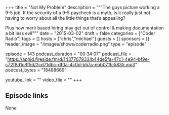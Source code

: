 +++
title = "Not My Problem"
description = """The guys picture working a 9-5 job. If the security of a 9-5 paycheck is a myth, is it really just not having to worry about all the little things that’s appealing?

Plus how merit based hiring may get out of control & making documentation a bit less evil"""
date = "2015-03-02"
draft = false
categories = ["Coder Radio"]
tags = []
hosts = ["chris","michael"]
guests = []
sponsors = []
header_image = "/images/shows/coderradio.png"
type = "episode"

episode = 143
podcast_duration = "00:34:07"
podcast_file = "https://aphid.fireside.fm/d/1437767933/b44de5fa-47c1-4e94-bf9e-c72f8d1c8f5d/2cd71dbc-df0a-4c0d-b57a-ebb071fc5835.mp3"
podcast_bytes = "18488669"

youtube_link = ""
video_file = ""
+++

## Episode links

None

